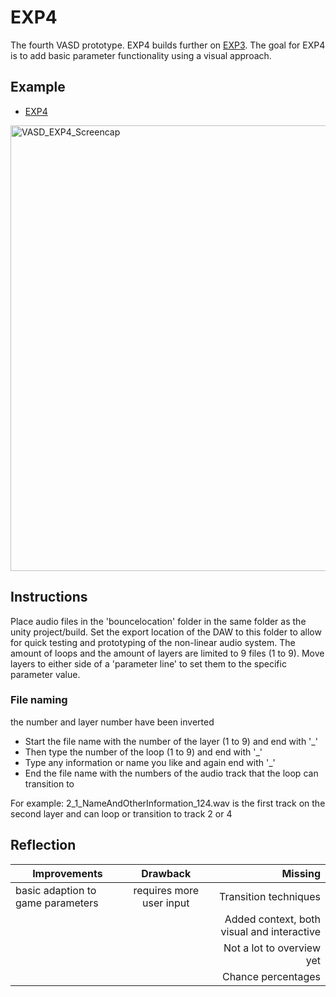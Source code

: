 # EXP4
The fourth VASD prototype. EXP4 builds further on [EXP3](https://github.com/StijndeK/VASD/tree/master/VASD_EXP3). The goal for EXP4 is to add basic parameter functionality using a visual approach.

## Example
- [EXP4](https://streamable.com/wqf3h)
<img width="713" alt="VASD_EXP4_Screencap" src="https://user-images.githubusercontent.com/31696336/78155827-3c7f6e00-743e-11ea-8056-8b0cbc38af06.png">

## Instructions
Place audio files in the 'bouncelocation' folder in the same folder as the unity project/build. Set the export location of the DAW to this folder to allow for quick testing and prototyping of the non-linear audio system. The amount of loops and the amount of layers are limited to 9 files (1 to 9). Move layers to either side of a 'parameter line' to set them to the specific parameter value.

### File naming
the number and layer number have been inverted
- Start the file name with the number of the layer (1 to 9) and end with '_'
- Then type the number of the loop (1 to 9) and end with '_'
- Type any information or name you like and again end with '_'
- End the file name with the numbers of the audio track that the loop can transition to

For example:
2_1_NameAndOtherInformation_124.wav
is the first track on the second layer and can loop or transition to track 2 or 4
 
## Reflection
| Improvements    | Drawback       | Missing  |
| ------------- |:-------------:| -----:|
| basic adaption to game parameters | requires more user input | Transition techniques |
| | | Added context, both visual and interactive |
| | | Not a lot to overview yet |
| | | Chance percentages |
